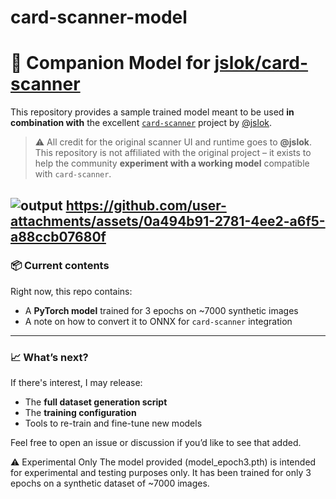 # card-scanner-model

# 🧠 Companion Model for [jslok/card-scanner](https://github.com/jslok/card-scanner)

This repository provides a sample trained model meant to be used **in combination with** the excellent [`card-scanner`](https://github.com/jslok/card-scanner) project by [@jslok](https://github.com/jslok).

> ⚠️ All credit for the original scanner UI and runtime goes to **@jslok**.  
> This repository is not affiliated with the original project – it exists to help the community **experiment with a working model** compatible with `card-scanner`.

![output](https://github.com/user-attachments/assets/51646a8d-4c0f-48ed-aa1e-b19f86382be8)
https://github.com/user-attachments/assets/0a494b91-2781-4ee2-a6f5-a88ccb07680f
---

### 📦 Current contents

Right now, this repo contains:
- A **PyTorch model** trained for 3 epochs on ~7000 synthetic images  
- A note on how to convert it to ONNX for `card-scanner` integration

---

### 📈 What’s next?

If there's interest, I may release:
- The **full dataset generation script**
- The **training configuration**
- Tools to re-train and fine-tune new models

Feel free to open an issue or discussion if you’d like to see that added.

⚠️ Experimental Only
The model provided (model_epoch3.pth) is intended for experimental and testing purposes only.
It has been trained for only 3 epochs on a synthetic dataset of ~7000 images.






